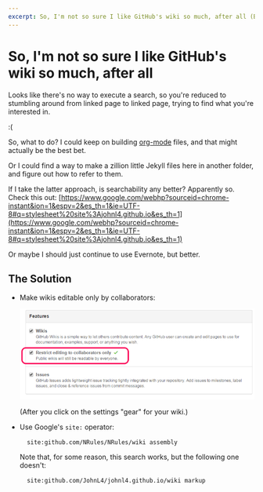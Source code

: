 ```yaml
---
excerpt: So, I'm not so sure I like GitHub's wiki so much, after all (BUT WAIT! THERE'S A SOLUTION!)
---
```


So, I'm not so sure I like GitHub's wiki so much, after all
=============================================================

Looks like there's no way to execute a search, so you're reduced to stumbling around from linked page to linked page, trying to find what you're interested in.

:(

So, what to do?  I could keep on building [org-mode](orgmode.org) files, and that
might actually be the best bet.

Or I could find a way to make a zillion little Jekyll files here in another folder,
and figure out how to refer to them.

If I take the latter approach, is searchability any better? Apparently so.  Check this out:
[https://www.google.com/webhp?sourceid=chrome-instant&ion=1&espv=2&es_th=1&ie=UTF-8#q=stylesheet%20site%3Ajohnl4.github.io&es_th=1](https://www.google.com/webhp?sourceid=chrome-instant&ion=1&espv=2&es_th=1&ie=UTF-8#q=stylesheet%20site%3Ajohnl4.github.io&es_th=1)

Or maybe I should just continue to use Evernote, but better.

The Solution
-------------

* Make wikis editable only by collaborators:

    ![Making GitHub wikis editable only by collaborators](/images/github-wiki-not-public-edit.png)

  (After you click on the settings "gear" for your wiki.)

* Use Google's `site:` operator:

        site:github.com/NRules/NRules/wiki assembly

  Note that, for some reason, this search works, but the following one doesn't:

        site:github.com/JohnL4/johnl4.github.io/wiki markup
